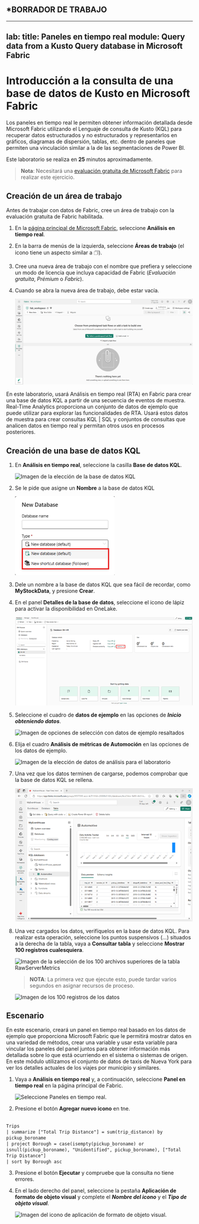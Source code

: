 
## ***BORRADOR DE TRABAJO**
---
lab:
  title: Paneles en tiempo real
  module: Query data from a Kusto Query database in Microsoft Fabric
---

# Introducción a la consulta de una base de datos de Kusto en Microsoft Fabric

Los paneles en tiempo real le permiten obtener información detallada desde Microsoft Fabric utilizando el Lenguaje de consulta de Kusto (KQL) para recuperar datos estructurados y no estructurados y representarlos en gráficos, diagramas de dispersión, tablas, etc. dentro de paneles que permiten una vinculación similar a la de las segmentaciones de Power BI. 

Este laboratorio se realiza en **25** minutos aproximadamente.

> **Nota**: Necesitará una [evaluación gratuita de Microsoft Fabric](https://learn.microsoft.com/fabric/get-started/fabric-trial) para realizar este ejercicio.

## Creación de un área de trabajo

Antes de trabajar con datos de Fabric, cree un área de trabajo con la evaluación gratuita de Fabric habilitada.

1. En la [página principal de Microsoft Fabric](https://app.fabric.microsoft.com), seleccione **Análisis en tiempo real**.
1. En la barra de menús de la izquierda, seleccione **Áreas de trabajo** (el icono tiene un aspecto similar a &#128455;).
1. Cree una nueva área de trabajo con el nombre que prefiera y seleccione un modo de licencia que incluya capacidad de Fabric (*Evaluación gratuita*, *Prémium* o *Fabric*).
1. Cuando se abra la nueva área de trabajo, debe estar vacía.

    ![Captura de pantalla de un área de trabajo vacía en Fabric.](./Images/new-workspace.png)

En este laboratorio, usará Análisis en tiempo real (RTA) en Fabric para crear una base de datos KQL a partir de una secuencia de eventos de muestra. Real-Time Analytics proporciona un conjunto de datos de ejemplo que puede utilizar para explorar las funcionalidades de RTA. Usará estos datos de muestra para crear consultas KQL | SQL y conjuntos de consultas que analicen datos en tiempo real y permitan otros usos en procesos posteriores.

## Creación de una base de datos KQL

1. En **Análisis en tiempo real**, seleccione la casilla **Base de datos KQL**.

   ![Imagen de la elección de la base de datos KQL](./Images/select-kqldatabase.png)

2. Se le pide que asigne un **Nombre** a la base de datos KQL

   ![Imagen de nombrar la base de datos KQL](./Images/name-kqldatabase.png)

3. Dele un nombre a la base de datos KQL que sea fácil de recordar, como **MyStockData**, y presione **Crear**.

4. En el panel **Detalles de la base de datos**, seleccione el icono de lápiz para activar la disponibilidad en OneLake.

   ![Imagen de la habilitación de onlake](./Images/enable-onelake-availability.png)

5. Seleccione el cuadro de **datos de ejemplo** en las opciones de ***Inicio obteniendo datos***.
 
   ![Imagen de opciones de selección con datos de ejemplo resaltados](./Images/load-sample-data.png)

6. Elija el cuadro **Análisis de métricas de Automoción** en las opciones de los datos de ejemplo.

   ![Imagen de la elección de datos de análisis para el laboratorio](./Images/create-sample-data.png)

7. Una vez que los datos terminen de cargarse, podemos comprobar que la base de datos KQL se rellena.

   ![Datos que se cargan en la base de datos KQL](./Images/choose-automotive-operations-analytics.png)

7. Una vez cargados los datos, verifíquelos en la base de datos KQL. Para realizar esta operación, seleccione los puntos suspensivos (...) situados a la derecha de la tabla, vaya a **Consultar tabla** y seleccione **Mostrar 100 registros cualesquiera**.

    ![Imagen de la selección de los 100 archivos superiores de la tabla RawServerMetrics](./Images/rawservermetrics-top-100.png)

   > **NOTA**: La primera vez que ejecute esto, puede tardar varios segundos en asignar recursos de proceso.

    ![Imagen de los 100 registros de los datos](./Images/explore-with-kql-take-100.png)


## Escenario
En este escenario, creará un panel en tiempo real basado en los datos de ejemplo que proporciona Microsoft Fabric que le permitirá mostrar datos en una variedad de métodos, crear una variable y usar esta variable para vincular los paneles del panel juntos para obtener información más detallada sobre lo que está ocurriendo en el sistema o sistemas de origen. En este módulo utilizamos el conjunto de datos de taxis de Nueva York para ver los detalles actuales de los viajes por municipio y similares.

1. Vaya a **Análisis en tiempo real** y, a continuación, seleccione **Panel en tiempo real** en la página principal de Fabric.

    ![Seleccione Paneles en tiempo real.](./Images/select-real-time-dashboard.png)

1. Presione el botón **Agregar nuevo icono** en tne.

```kusto

Trips
| summarize ["Total Trip Distance"] = sum(trip_distance) by pickup_boroname
| project Borough = case(isempty(pickup_boroname) or isnull(pickup_boroname), "Unidentified", pickup_boroname), ["Total Trip Distance"]
| sort by Borough asc 

```
3. Presione el botón **Ejecutar** y compruebe que la consulta no tiene errores.
4. En el lado derecho del panel, seleccione la pestaña **Aplicación de formato de objeto visual** y complete el ***Nombre del icono*** y el ***Tipo de objeto visual***.

   ![Imagen del icono de aplicación de formato de objeto visual.](./Images/visual-formatting-tile.png)

